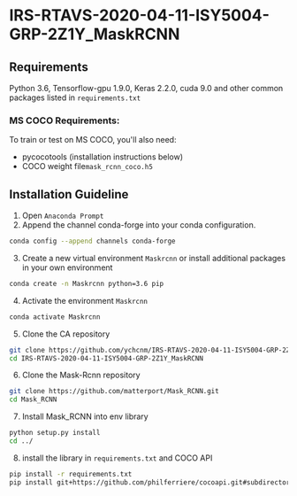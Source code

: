 # IRS-RTAVS-2020-04-11-ISY5004-GRP-2Z1Y_MaskRCNN

## Requirements
Python 3.6, Tensorflow-gpu 1.9.0, Keras 2.2.0, cuda 9.0 and other common packages listed in `requirements.txt`

### MS COCO Requirements:
To train or test on MS COCO, you'll also need:
* pycocotools (installation instructions below)
* COCO weight file`mask_rcnn_coco.h5`

## Installation Guideline
1. Open `Anaconda Prompt`
2. Append the channel conda-forge into your conda configuration.
```bash 
conda config --append channels conda-forge
```

3. Create a new virtual environment `Maskrcnn` or install additional packages in your own environment
```bash 
conda create -n Maskrcnn python=3.6 pip
```

4. Activate the environment `Maskrcnn`
```bash 
conda activate Maskrcnn
```

5. Clone the CA repository
```bash 
git clone https://github.com/ychcnm/IRS-RTAVS-2020-04-11-ISY5004-GRP-2Z1Y_MaskRCNN.git
cd IRS-RTAVS-2020-04-11-ISY5004-GRP-2Z1Y_MaskRCNN
``` 

6. Clone the Mask-Rcnn repository
```bash 
git clone https://github.com/matterport/Mask_RCNN.git
cd Mask_RCNN
``` 

7. Install Mask_RCNN into env library
```bash 
python setup.py install
cd ../
``` 

8. install the library in `requirements.txt` and COCO API
```bash 
pip install -r requirements.txt
pip install git+https://github.com/philferriere/cocoapi.git#subdirectory=PythonAPI
``` 
